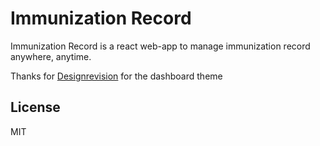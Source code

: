 # Immunization Record

Immunization Record is a react web-app to manage immunization record anywhere, anytime.

Thanks for [Designrevision] for the dashboard theme 

License
----

MIT


[//]: # (These are reference links used in the body of this note and get stripped out when the markdown processor does its job. There is no need to format nicely because it shouldn't be seen. Thanks SO - http://stackoverflow.com/questions/4823468/store-comments-in-markdown-syntax)

   [designrevision]: https://designrevision.com/demo/shards-dashboard-lite-react]
